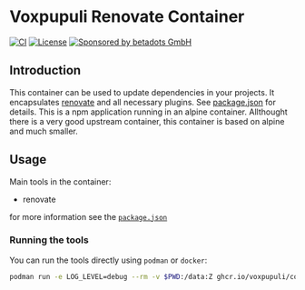 # Voxpupuli Renovate Container

[![CI](https://github.com/voxpupuli/container-renovate/actions/workflows/ci.yaml/badge.svg)](https://github.com/voxpupuli/container-renovate/actions/workflows/ci.yaml)
[![License](https://img.shields.io/github/license/voxpupuli/container-renovate.svg)](https://github.com/voxpupuli/container-renovate/blob/main/LICENSE)
[![Sponsored by betadots GmbH](https://img.shields.io/badge/Sponsored%20by-betadots%20GmbH-blue.svg)](https://www.betadots.de)

## Introduction

This container can be used to update dependencies in your projects.
It encapsulates [renovate](https://github.com/renovatebot/renovate) and all necessary plugins.
See [package.json](package.json) for details. This is a npm application running in an alpine container.
Allthought there is a very good upstream container, this container is based on alpine and much smaller.

## Usage

Main tools in the container:

- renovate

for more information see the [`package.json`](package.json)

### Running the tools

You can run the tools directly using `podman` or `docker`:

```bash
podman run -e LOG_LEVEL=debug --rm -v $PWD:/data:Z ghcr.io/voxpupuli/container-renovate --platform=local --dry-run
```
